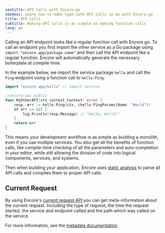 ```yaml
---
seotitle: API Calls with Encore.go
seodesc: Learn how to make type-safe API calls in Go with Encore.go
title: API Calls
subtitle: Making API calls is as simple as making function calls
lang: go
---
```


Calling an API endpoint looks like a regular function call with Encore.go. To call an endpoint you first import the other service as a Go package using `import "encore.app/package-name"` and then call the API endpoint like a regular function. Encore will automatically generate the necessary boilerplate at compile-time.

In the example below, we import the service package `hello` and call the `Ping` endpoint using a function call to `hello.Ping`.

```go
import "encore.app/hello" // import service

//encore:api public
func MyOtherAPI(ctx context.Context) error {
    resp, err := hello.Ping(ctx, &hello.PingParams{Name: "World"})
    if err == nil {
        log.Println(resp.Message) // "Hello, World!"
    }
    return err
}
```

<GitHubLink 
    href="https://github.com/encoredev/examples/tree/main/trello-clone" 
    desc="Simple microservices example application with service-to-service API calls." 
/>

This means your development workflow is as simple as building a monolith, even if you use multiple services.
You also get all the benefits of function calls, like compile-time checking of all the parameters and auto-completion in your editor, while still allowing the division of code into logical components, services, and systems.

Then when building your application, Encore uses [static analysis](/docs/introduction#meet-the-encore-application-model) to parse all API calls and compiles them to proper API calls.

## Current Request

By using Encore's [current request API](https://pkg.go.dev/encore.dev/#Request) you can get meta-information about the
current request. Including the type of request, the time the request started, the service and endpoint called and the path
which was called on the service.

For more information, see the [metadata documentation](/docs/develop/metadata).

